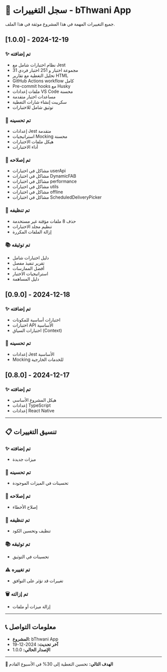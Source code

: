 # 📝 سجل التغييرات - bThwani App

جميع التغييرات المهمة في هذا المشروع موثقة في هذا الملف.

## [1.0.0] - 2024-12-19

### ✨ تم إضافته
- نظام اختبارات شامل مع Jest
- 31 مجموعة اختبار و 251 اختبار فردي
- تحليل التغطية مع تقارير HTML
- GitHub Actions workflow كامل
- Pre-commit hooks مع Husky
- ملفات إعدادات VS Code محسنة
- مساعدات اختبار متقدمة
- سكريبت إنشاء شارات التغطية
- توثيق شامل للاختبارات

### 🔧 تم تحسينه
- إعدادات Jest متقدمة
- استراتيجيات Mocking محسنة
- هيكل ملفات الاختبارات
- أداء الاختبارات

### 🐛 تم إصلاحه
- مشاكل في اختبارات userApi
- مشاكل في اختبارات DynamicFAB
- مشاكل في اختبارات performance
- مشاكل في اختبارات utils
- مشاكل في اختبارات offline
- مشاكل في اختبارات ScheduledDeliveryPicker

### 🧹 تم تنظيفه
- حذف 8 ملفات مؤقتة غير مستخدمة
- تنظيم مجلد الاختبارات
- إزالة الملفات المكررة

### 📚 تم توثيقه
- دليل اختبارات شامل
- تقرير تنفيذ مفصل
- أفضل الممارسات
- استراتيجيات الاختبار
- دليل المساهمة

## [0.9.0] - 2024-12-18

### ✨ تم إضافته
- اختبارات أساسية للمكونات
- اختبارات API الأساسية
- اختبارات السياق (Context)

### 🔧 تم تحسينه
- إعدادات Jest الأساسية
- Mocking للخدمات الخارجية

## [0.8.0] - 2024-12-17

### ✨ تم إضافته
- هيكل المشروع الأساسي
- إعدادات TypeScript
- إعدادات React Native

---

## 📋 تنسيق التغييرات

### ✨ تم إضافته
- ميزات جديدة

### 🔧 تم تحسينه
- تحسينات في الميزات الموجودة

### 🐛 تم إصلاحه
- إصلاح الأخطاء

### 🧹 تم تنظيفه
- تنظيف وتحسين الكود

### 📚 تم توثيقه
- تحسينات في التوثيق

### ⚠️ تم تغييره
- تغييرات قد تؤثر على التوافق

### 🗑️ تم إزالته
- إزالة ميزات أو ملفات

---

## 📞 معلومات التواصل

- **المشروع:** bThwani App
- **آخر تحديث:** 2024-12-19
- **الإصدار الحالي:** 1.0.0

---

**🎯 الهدف التالي:** تحسين التغطية إلى 30% في الأسبوع القادم
